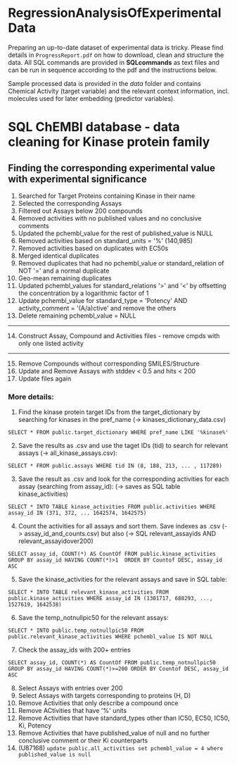 # RegressionAnalysisOfExperimentalData

Preparing an up-to-date dataset of experimental data is tricky. Please find details in ```ProgressReport.pdf``` on how to download, clean and structure the data. All SQL commands are provided in **SQLcommands** as text files and can be run in sequence according to the pdf and the instructions below.

Sample processed data is provided in the *data* folder and contains Chemical Activity (target variable) and the relevant context information, incl. molecules used for later embedding (predictor variables).


# SQL ChEMBl database - data cleaning for Kinase protein family

## Finding the corresponding experimental value with experimental significance
1. Searched for Target Proteins containing Kinase in their name
2. Selected the corresponding Assays
3. Filtered out Assays below 200 compounds
4. Removed activities with no published values and no conclusive comments
5. Updated the pchembl_value for the rest of published_value is NULL
6. Removed activities based on standard_units = '%' (140,985)
7. Removed activities based on duplicates with EC50s
8. Merged identical duplicates
9. Removed duplicates that had no pchembl_value or standard_relation of NOT '=' and a normal duplicate
10. Geo-mean remaining duplicates
11. Updated pchembl_values for standard_relations '>' and '<' by offsetting the concentration by a logarithmic factor of 1
12. Update pchembl_value for standard_type = 'Potency' AND activity_comment = '(A/a)ctive' and remove the others
13. Delete remaining pchembl_value = NULL
----------------------------------------
14. Construct Assay, Compound and Activities files - remove cmpds with only one listed activity
----------------------------------------
15. Remove Compounds without corresponding SMILES/Structure 
16. Update and Remove Assays with stddev < 0.5 and hits < 200
17. Update files again

### More details:
1. Find the kinase protein target IDs from the target_dictionary by searching for kinases in the pref_name (-> kinases_dictionary_data.csv)

`SELECT * FROM public.target_dictionary
WHERE pref_name LIKE '%kinase%'`

2. Save the results as .csv and use the taget IDs (tid) to search for relevant assays (-> all_kinase_assays.csv): 

`SELECT * FROM public.assays
WHERE tid IN (8, 188, 213, ... , 117289)`

3. Save the result as .csv and look for the corresponding activities for each assay (searching from assay_id):
(-> saves as SQL table kinase_activities)

`SELECT * INTO TABLE kinase_activities FROM public.activities
WHERE assay_id IN (371, 372, ... 1642574, 1642575)`

4. Count the activities for all assays and sort them. Save indexes as .csv (-> assay_id_and_counts.csv) but also
(-> SQL relevant_assayids AND relevant_assayidover200)

`SELECT assay_id, COUNT(*) AS CountOf FROM public.kinase_activities
GROUP BY assay_id HAVING COUNT(*)>1 
ORDER BY Countof DESC, assay_id ASC`

5. Save the kinase_activities for the relevant assays and save in SQL table:

`SELECT * INTO TABLE relevant_kinase_activities FROM public.kinase_activities
WHERE assay_id IN (1301717, 688293, ..., 1527619, 1642538)`

6. Save the temp_notnullpic50 for the relevant assays:

`SELECT * INTO public.temp_notnullpic50 FROM public.relevant_kinase_activities
WHERE pchembl_value IS NOT NULL`

7. Check the assay_ids with 200+ entries

`SELECT assay_id, COUNT(*) AS CountOf FROM public.temp_notnullpic50
GROUP BY assay_id HAVING COUNT(*)>=200
ORDER BY Countof DESC, assay_id ASC`

8. Select Assays with entries over 200
9. Select Assays with targets corresponding to proteins (H, D)
10. Remove Activities that only describe a compound once
11. Remove ACtivities that have '%' units
12. Remove Activities that have standard_types other than IC50, EC50, IC50, Ki, Potency
13. Remove Activities that have published_value of null and no further conclusive comment or their Ki counterparts
14. (U87168)
`update public.all_activities
set pchembl_value = 4 where published_value is null`

